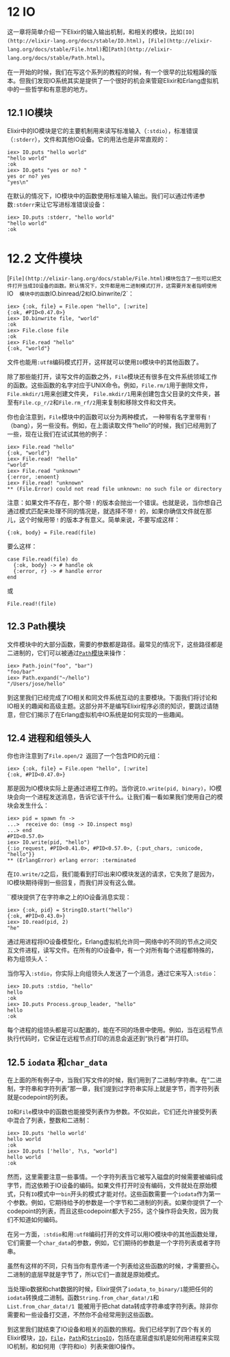 # 12 IO

这一章将简单介绍一下Elixir的输入输出机制，和相关的模块，比如`[IO](http://elixir-lang.org/docs/stable/IO.html)`，`[File](http://elixir-lang.org/docs/stable/File.html)`和`[Path](http://elixir-lang.org/docs/stable/Path.html)`。

在一开始的时候，我们在写这个系列的教程的时候，有一个很早的比较粗躁的版本。但我们发现IO系统其实是提供了一个很好的机会来管窥Elixir和Erlang虚拟机中的一些哲学和有意思的地方。

## 12.1 IO模块

Elixir中的IO模块是它的主要机制用来读写标准输入（`:stdio`），标准错误（`:stderr`），文件和其他IO设备。它的用法也是非常直观的：

```
iex> IO.puts "hello world"
"hello world"
:ok
iex> IO.gets "yes or no? "
yes or no? yes
"yes\n"
```

在默认的情况下，IO模块中的函数使用标准输入输出。我们可以通过传递参数`:stderr`来让它写进标准错误设备：

```
iex> IO.puts :stderr, "hello world"
"hello world"
:ok
```
# 12.2 文件模块

[`File](http://elixir-lang.org/docs/stable/File.html)模块包含了一些可以把文件打开当成IO设备的函数。默认情况下，文件都是用二进制模式打开，这需要开发者指明使用`IO`  模块中的函数`IO.binread/2`和`IO.binwrite/2`：

```
iex> {:ok, file} = File.open "hello", [:write]
{:ok, #PID<0.47.0>}
iex> IO.binwrite file, "world"
:ok
iex> File.close file
:ok
iex> File.read "hello"
{:ok, "world"}
```

文件也能用`:utf8`编码模式打开，这样就可以使用`IO`模块中的其他函数了。

除了那些能打开，读写文件的函数之外，`File`模块还有很多在文件系统领域工作的函数。这些函数的名字对应于UNIX命令。例如，`File.rm/1`用于删除文件，`File.mkdir/1`用来创建文件夹， `File.mkdir/1`用来创建包含父目录的文件夹，甚至有`File.cp_r/2`和`File.rm_rf/2`用来复制和移除文件和文件夹。

你也会注意到，`File`模块中的函数可以分为两种模式， 一种带有名字里带有`！`（bang），另一些没有。例如，在上面读取文件“hello”的时候，我们已经用到了一些，现在让我们在试试其他的例子：

```
iex> File.read "hello"
{:ok, "world"}
iex> File.read! "hello"
"world"
iex> File.read "unknown"
{:error, :enoent}
iex> File.read! "unknown"
** (File.Error) could not read file unknown: no such file or directory
```

注意：如果文件不存在，那个带`！`的版本会抛出一个错误。也就是说，当你想自己通过模式匹配来处理不同的情况是，就选择不带`！`
的，如果你确信文件就在那儿，这个时候用带`！`的版本才有意义。简单来说，不要写成这样：

```
{:ok, body} = File.read(file)
```

要么这样：

```
case File.read(file) do
  {:ok, body} -> # handle ok
  {:error, r} -> # handle error
end
```
或

```
File.read!(file)
```

## 12.3 Path模块

文件模块中的大部分函数，需要的参数都是路径。最常见的情况下，这些路径都是二进制的，它们可以被通过[`Path`模块](http://elixir-lang.org/docs/stable/Path.html)来操作：

```
iex> Path.join("foo", "bar")
"foo/bar"
iex> Path.expand("~/hello")
"/Users/jose/hello"
```

到这里我们已经完成了IO相关和同文件系统互动的主要模块。下面我们将讨论和IO相关的趣闻和高级主题。这部分并不是编写Elixir程序必须的知识，要跳过请随意，但它们揭示了在Erlang虚拟机中IO系统是如何实现的一些趣闻。

## 12.4 进程和组领头人

你也许注意到了`File.open/2 `返回了一个包含PID的元组：

```
iex> {:ok, file} = File.open "hello", [:write]
{:ok, #PID<0.47.0>}
```

那是因为IO模块实际上是通过进程工作的。当你说`IO.write(pid, binary)`，IO模块会向一个进程发送消息，告诉它该干什么。让我们看一看如果我们使用自己的模块会发生什么：

```
iex> pid = spawn fn ->
...>  receive do: (msg -> IO.inspect msg)
...> end
#PID<0.57.0>
iex> IO.write(pid, "hello")
{:io_request, #PID<0.41.0>, #PID<0.57.0>, {:put_chars, :unicode, "hello"}}
** (ErlangError) erlang error: :terminated
```

在`IO.write/2`之后，我们能看到打印出来IO模块发送的请求，它失败了是因为，IO模块期待得到一些回复，而我们并没有这么做。

``模块提供了在字符串之上的IO设备消息实现：

```
iex> {:ok, pid} = StringIO.start("hello")
{:ok, #PID<0.43.0>}
iex> IO.read(pid, 2)
"he"
```

通过用进程将IO设备模型化，Erlang虚拟机允许同一网络中的不同的节点之间交互文件进程，读写文件。在所有的IO设备中，有一个对所有每个进程都特殊的，称为组领头人：

当你写入`:stdio`，你实际上向组领头人发送了一个消息，通过它来写入`:stdio`：


```
iex> IO.puts :stdio, "hello"
hello
:ok
iex> IO.puts Process.group_leader, "hello"
hello
:ok
```

每个进程的组领头都是可以配置的，能在不同的场景中使用。例如，当在远程节点执行代码时，它保证在远程节点打印的消息会返还到“执行者”并打印。

## 12.5 `iodata` 和`char_data`

在上面的所有例子中，当我们写文件的时候，我们用到了二进制/字符串。在“二进制，字符串和字符列表”那一章，我们提到过字符串实际上就是字节，而字符列表就是codepoint的列表。

`IO`和`File`模块中的函数也能接受列表作为参数。不仅如此，它们还允许接受列表中混合了列表，整数和二进制：


```
iex> IO.puts 'hello world'
hello world
:ok
iex> IO.puts ['hello', ?\s, "world"]
hello world
:ok
```

然而，这里需要注意一些事情。一个字符列表当它被写入磁盘的时候需要被编码成字节，而这依赖于IO设备的编码。如果文件打开时没有编码，文件就处在原始模式，只有`IO`模式中一`bin`开头的模式才能对付。这些函数需要一个`iodata`作为第一个参数。例如，它期待给予的参数是一个字节和二进制的列表。如果你提供了一个codepoint的列表，而且这些codepoint都大于255，这个操作将会失败，因为我们不知道如何编码。

在另一方面，`:stdio`和用`:utf8`编码打开的文件可以用IO模块中的其他函数处理，它们需要一个`char_data`的参数，例如，它们期待的参数是一个字符列表或者字符串。

虽然有这样的不同，只有当你有意传递一个列表给这些函数的时候，才需要担心。二进制的底层早就是字节了，所以它们一直就是原始模式。

当处理io数据和chat数据的时候，Elixir提供了`iodata_to_binary/1`能把任何的`iodata`转换成二进制。函数`String.from_char_data!/1`和`List.from_char_data!/1 `能被用于把chat data转成字符串或字符列表。除非你需要和一些设备打交道，不然你不会经常用到这些函数。

到这里我们就结束了IO设备和相关的函数的旅程。我们已经学到了四个有关的Elixir模块，[`IO`](http://elixir-lang.org/docs/stable/IO.html)，[`File`](http://elixir-lang.org/docs/stable/File.html)，[`Path`](http://elixir-lang.org/docs/stable/Path.html)和[`StringIO`](http://elixir-lang.org/docs/stable/StringIO.html)，包括在底层虚拟机是如何用进程来实现IO机制，和如何用（字符和io）列表来做IO操作。
